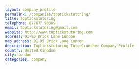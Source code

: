 ```yaml
---
layout: company_profile
permalink: /companies/toptickstutoring/
title: Toptickstutoring
telephone: 077677 90309
email: toptickstutoring@gmail.com
website: http://www.toptickstutoring.com
address: 91-95 Brick Lane London
map_address: 91-95 Brick Lane London
description: Toptickstutoring TutorCruncher Company Profile
country: United Kingdom
city: London
categories: company
---
```


